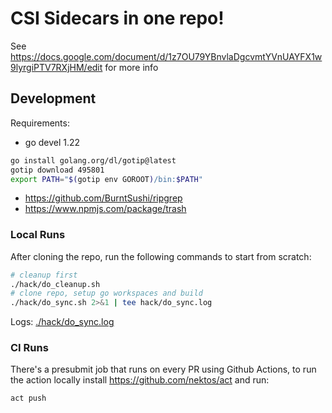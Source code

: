 # CSI Sidecars in one repo!

See https://docs.google.com/document/d/1z7OU79YBnvlaDgcvmtYVnUAYFX1w9lyrgiPTV7RXjHM/edit for more info

## Development

Requirements:

- go devel 1.22

```bash
go install golang.org/dl/gotip@latest
gotip download 495801
export PATH="$(gotip env GOROOT)/bin:$PATH"
```

- https://github.com/BurntSushi/ripgrep
- https://www.npmjs.com/package/trash

### Local Runs

After cloning the repo, run the following commands to start from scratch:

```bash
# cleanup first
./hack/do_cleanup.sh
# clone repo, setup go workspaces and build
./hack/do_sync.sh 2>&1 | tee hack/do_sync.log
```

Logs: [./hack/do_sync.log](./hack/do_sync.log)

### CI Runs

There's a presubmit job that runs on every PR using Github Actions,
to run the action locally install https://github.com/nektos/act and run:

```bash
act push
```
